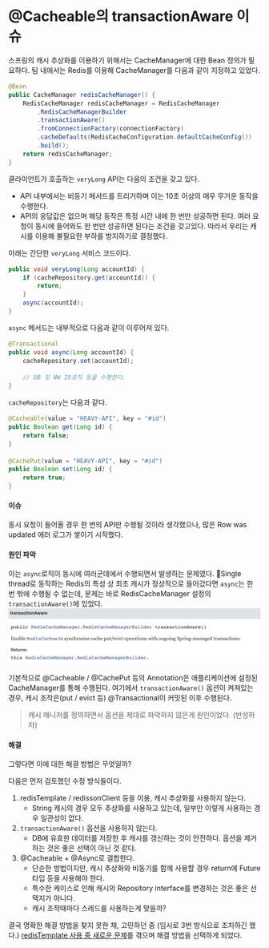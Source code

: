 # @Cacheable의 transactionAware 이슈

스프링의 캐시 추상화를 이용하기 위해서는 CacheManager에 대한 Bean 정의가 필요하다. 팀 내에서는 Redis를 이용해 CacheManager를 다음과 같이 지정하고 있었다.

```java
@Bean 
public CacheManager redisCacheManager() { 
	RedisCacheManager redisCacheManager = RedisCacheManager
		.RedisCacheManagerBuilder
		.transactionAware()
		.fromConnectionFactory(connectionFactory)
		.cacheDefaults(RedisCacheConfiguration.defaultCacheConfig())
		.build(); 
	return redisCacheManager; 
}
```

클라이언트가 호출하는 `veryLong` API는 다음의 조건을 갖고 있다.
- API 내부에서는 비동기 메서드를 트리거하며 이는 10초 이상의 매우 무거운 동작을 수행한다.
- API의 응답값은 없으며 해당 동작은 특정 시간 내에 한 번만 성공하면 된다.
여러 요청이 동시에 들어와도 한 번만 성공하면 된다는 조건을 갖고있다. 따라서 우리는 캐시를 이용해 불필요한 부하를 방지하기로 결정했다.

아래는 간단한 `veryLong` 서비스 코드이다.
```java
public void veryLong(Long accountId) {
	if (cacheRepository.get(accountId)) {
		return;
	}
	async(accountId);
}
```
`async` 메서드는 내부적으로 다음과 같이 이루어져 있다.
```java
@Transactional
public void async(Long accountId) {
	cacheRepository.set(accountId);
	
	// DB 및 NW IO로직 등을 수행한다.
}
```
`cacheRepository`는 다음과 같다.
```java
@Cacheable(value = "HEAVY-API", key = "#id")
public Boolean get(Long id) {
	return false;
}

@CachePut(value = "HEAVY-API", key = "#id")
public Boolean set(Long id) {
	return true;
}
```

#### 이슈
동시 요청이 들어올 경우 한 번의 API만 수행될 것이라 생각했으나, 많은 Row was updated 에러 로그가 쌓이기 시작했다.

#### 원인 파악
이는 `async`로직이 동시에 여러군데에서 수행되면서 발생하는 문제였다. Single thread로 동작하는 Redis의 특성 상 최초 캐시가 정상적으로 들어갔다면 `async`는 한 번 밖에 수행될 수 없는데, 문제는 바로 RedisCacheManager 설정의 `transactionAware()`에 있었다.
![](img/etc-1.png)

기본적으로 @Cacheable / @CachePut 등의 Annotation은 애플리케이션에 설정된 CacheManager를 통해 수행된다. 여기에서 `transactionAware()` 옵션이 켜져있는 경우, 캐시 조작은(put / evict 등) @Transactional이 커밋된 이후 수행된다.

> 캐시 매니저를 정의하면서 옵션을 제대로 파악하지 않은게 원인이었다. (반성하자)

#### 해결
그렇다면 이에 대한 해결 방법은 무엇일까?

다음은 먼저 검토했던 수정 방식들이다.
1. redisTemplate / redissonClient 등을 이용, 캐시 추상화를 사용하지 않는다.
	- String 캐시의 경우 모두 추상화를 사용하고 있는데, 일부만 이렇게 사용하는 경우 일관성이 없다.
1. `transactionAware()` 옵션을 사용하지 않는다.
	- DB에 유효한 데이터를 저장한 후 캐시를 갱신하는 것이 안전하다. 옵션을 제거하는 것은 좋은 선택이 아닌 것 같다.
2. @Cacheable + @Async로 결합한다.
	- 단순한 방법이지만, 캐시 추상화와 비동기를 함께 사용할 경우 return에 Future 타입 등을 사용해야 한다.
	- 특수한 케이스로 인해 캐시의 Repository interface를 변경하는 것은 좋은 선택지가 아니다.
	- 캐시 조작때마다 스레드를 사용하는게 맞을까?

결국 명확한 해결 방법을 찾지 못한 채, 고민하던 중 (임시로 3번 방식으로 조치하긴 했다.) [redisTemplate 사용 중 새로운 문제](redisTemplate.md)를 겪으며 해결 방법을 선택하게 되었다.